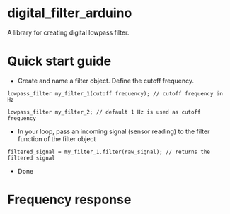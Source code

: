 # digital_filter_arduino

A library for creating digital lowpass filter.

# Quick start guide
- Create and name a filter object. Define the cutoff frequency.
```
lowpass_filter my_filter_1(cutoff frequency); // cutoff frequency in Hz

lowpass_filter my_filter_2; // default 1 Hz is used as cutoff frequency
```
- In your loop, pass an incoming signal (sensor reading) to the filter function of the filter object
```
filtered_signal = my_filter_1.filter(raw_signal); // returns the filtered signal
```
- Done

# Frequency response

